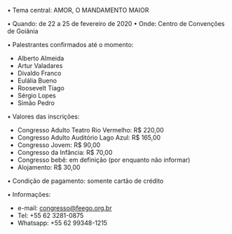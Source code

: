 • Tema central: AMOR, O MANDAMENTO MAIOR
 
• Quando: de 22 a 25 de fevereiro de 2020
• Onde: Centro de Convenções de Goiânia
 
• Palestrantes confirmados até o momento:
- Alberto Almeida
- Artur Valadares
- Divaldo Franco
- Eulália Bueno
- Roosevelt Tiago
- Sérgio Lopes
- Simão Pedro
 
• Valores das inscrições:
- Congresso Adulto Teatro Rio Vermelho: R$ 220,00
- Congresso Adulto Auditório Lago Azul: R$ 165,00
- Congresso Jovem: R$ 90,00
- Congresso da Infância: R$ 70,00
- Congresso bebê: em definição (por enquanto não informar)
- Alojamento: R$ 30,00
 
• Condição de pagamento: somente cartão de crédito
 
• Informações:
- e-mail: congresso@feego.org.br
- Tel: +55 62 3281-0875
- Whatsapp: +55 62 99348-1215
